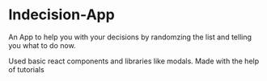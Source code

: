 # Indecision-App
An App to help you with your decisions by randomzing the list and telling you what to do now.

Used basic react components and libraries like modals. Made with the help of tutorials
